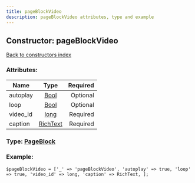 ```yaml
---
title: pageBlockVideo
description: pageBlockVideo attributes, type and example
---
```

## Constructor: pageBlockVideo  
[Back to constructors index](index.md)



### Attributes:

| Name     |    Type       | Required |
|----------|:-------------:|---------:|
|autoplay|[Bool](../types/Bool.md) | Optional|
|loop|[Bool](../types/Bool.md) | Optional|
|video\_id|[long](../types/long.md) | Required|
|caption|[RichText](../types/RichText.md) | Required|



### Type: [PageBlock](../types/PageBlock.md)


### Example:

```
$pageBlockVideo = ['_' => 'pageBlockVideo', 'autoplay' => true, 'loop' => true, 'video_id' => long, 'caption' => RichText, ];
```  


